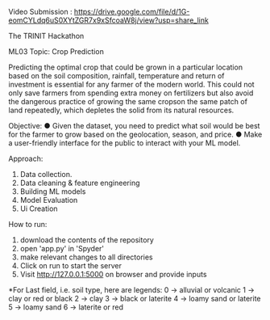 Video Submission : https://drive.google.com/file/d/1G-eomCYLdq6uS0XYtZGR7x9xSfcoaW8j/view?usp=share_link

The TRINIT Hackathon

ML03
Topic: Crop Prediction

Predicting the optimal crop that could be grown in a particular location based on the
soil composition, rainfall, temperature and return of investment is essential for any
farmer of the modern world. This could not only save farmers from spending extra money
on fertilizers but also avoid the dangerous practice of growing the same cropson the 
same patch of land repeatedly, which depletes the solid from its natural resources.

Objective:
● Given the dataset, you need to predict what soil would be best for the farmer to
grow based on the geolocation, season, and price.
● Make a user-friendly interface for the public to interact with your ML model.

Approach:
1. Data collection.
2. Data cleaning & feature engineering
3. Building ML models
4. Model Evaluation
5. Ui Creation

How to run:
1. download the contents of the repository
2. open 'app.py' in 'Spyder'
3. make relevant changes to all directories
4. Click on run to start the server
5. Visit http://127.0.0.1:5000 on browser and provide inputs

*For Last field, i.e. soil type, here are legends:
      0 -> alluvial or volcanic
      1 -> clay or red or black
      2 -> clay
      3 -> black or laterite
      4 -> loamy sand or laterite
      5 -> loamy sand
      6 -> laterite or red  
